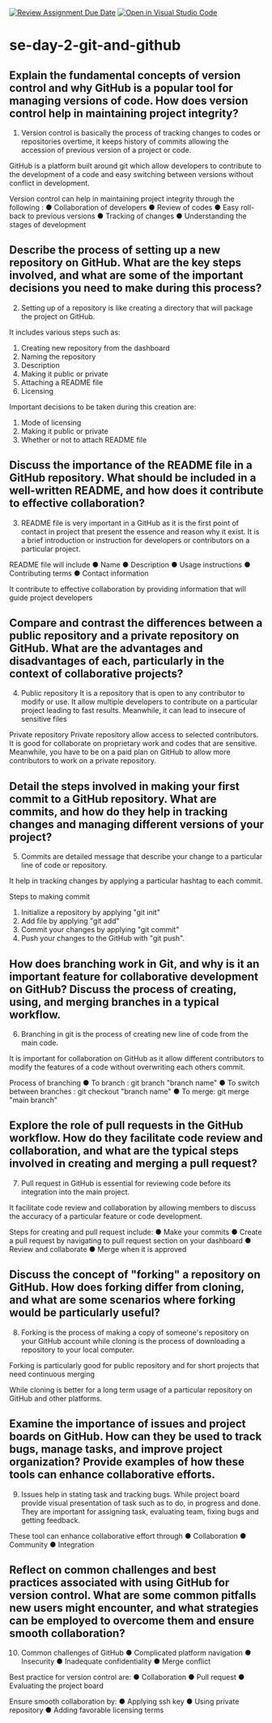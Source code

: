 [![Review Assignment Due Date](https://classroom.github.com/assets/deadline-readme-button-22041afd0340ce965d47ae6ef1cefeee28c7c493a6346c4f15d667ab976d596c.svg)](https://classroom.github.com/a/8wgCKhpZ)
[![Open in Visual Studio Code](https://classroom.github.com/assets/open-in-vscode-2e0aaae1b6195c2367325f4f02e2d04e9abb55f0b24a779b69b11b9e10269abc.svg)](https://classroom.github.com/online_ide?assignment_repo_id=18762503&assignment_repo_type=AssignmentRepo)
# se-day-2-git-and-github
## Explain the fundamental concepts of version control and why GitHub is a popular tool for managing versions of code. How does version control help in maintaining project integrity?
1. Version control is basically the process of tracking changes to codes or repositories overtime,
it keeps history of commits allowing the accession of previous version of a project or code.

GitHub is a platform built around git which allow developers to contribute to the development of
a code and easy switching between versions without conflict in development.

Version control can help in maintaining project integrity through the following :
● Collaboration of developers
● Review of codes
● Easy roll-back to previous versions
● Tracking of changes
● Understanding the stages of development

## Describe the process of setting up a new repository on GitHub. What are the key steps involved, and what are some of the important decisions you need to make during this process?
2. Setting up of a repository is like creating a directory that will package the project on GitHub.
   
It includes various steps such as:
1. Creating new repository from the dashboard
2. Naming the repository
3. Description
4. Making it public or private
5. Attaching a README file
6. Licensing
   
Important decisions to be taken during this creation are:
1. Mode of licensing
2. Making it public or private
3. Whether or not to attach README file
   
## Discuss the importance of the README file in a GitHub repository. What should be included in a well-written README, and how does it contribute to effective collaboration?
3. README file is very important in a GitHub as it is the first point of contact in project that
present the essence and reason why it exist.
It is a brief introduction or instruction for
developers or contributors on a particular project.

README file will include
● Name
● Description
● Usage instructions
● Contributing terms
● Contact information

It contribute to effective collaboration by providing information that will guide project developers

## Compare and contrast the differences between a public repository and a private repository on GitHub. What are the advantages and disadvantages of each, particularly in the context of collaborative projects?
4. Public repository
It is a repository that is open to any contributor to modify or use. It allow multiple developers to
contribute on a particular project leading to fast results. Meanwhile, it can lead to insecure of
sensitive files

Private repository
Private repository allow access to selected contributors. It is good for collaborate on proprietary
work and codes that are sensitive. Meanwhile, you have to be on a paid plan on GitHub to allow
more contributors to work on a private repository.

## Detail the steps involved in making your first commit to a GitHub repository. What are commits, and how do they help in tracking changes and managing different versions of your project?
5. Commits are detailed message that describe your change to a particular line of code or
repository.

It help in tracking changes by applying a particular hashtag to each commit.

Steps to making commit
1. Initialize a repository by applying "git init"
2. Add file by applying "git add"
3. Commit your changes by applying "git commit"
4. Push your changes to the GitHub with "git push".
   
## How does branching work in Git, and why is it an important feature for collaborative development on GitHub? Discuss the process of creating, using, and merging branches in a typical workflow.
6. Branching in git is the process of creating new line of code from the main code.
   
It is important for collaboration on GitHub as it allow different contributors to modify the features
of a code without overwriting each others commit.

Process of branching
● To branch : git branch "branch name"
● To switch between branches : git checkout "branch name"
● To merge: git merge "main branch"

## Explore the role of pull requests in the GitHub workflow. How do they facilitate code review and collaboration, and what are the typical steps involved in creating and merging a pull request?
7. Pull request in GitHub is essential for reviewing code before its integration into the main
project.

It facilitate code review and collaboration by allowing members to discuss the accuracy of a
particular feature or code development.

Steps for creating and pull request include:
● Make your commits
● Create a pull request by navigating to pull request section on your dashboard
● Review and collaborate
● Merge when it is approved

## Discuss the concept of "forking" a repository on GitHub. How does forking differ from cloning, and what are some scenarios where forking would be particularly useful?
8. Forking is the process of making a copy of someone's repository on your GitHub account
while cloning is the process of downloading a repository to your local computer.

Forking is particularly good for public repository and for short projects that need continuous
merging

While cloning is better for a long term usage of a particular repository on GitHub and other
platforms.

## Examine the importance of issues and project boards on GitHub. How can they be used to track bugs, manage tasks, and improve project organization? Provide examples of how these tools can enhance collaborative efforts.
9. Issues help in stating task and tracking bugs. While project board provide visual presentation
of task such as to do, in progress and done.
They are important for assigning task, evaluating
team, fixing bugs and getting feedback.

These tool can enhance collaborative effort through
● Collaboration
● Community
● Integration

## Reflect on common challenges and best practices associated with using GitHub for version control. What are some common pitfalls new users might encounter, and what strategies can be employed to overcome them and ensure smooth collaboration?
10. Common challenges of GitHub
● Complicated platform navigation
● Insecurity
● Inadequate confidentiality
● Merge conflict

Best practice for version control are:
● Collaboration
● Pull request
● Evaluating the project board

Ensure smooth collaboration by:
● Applying ssh key
● Using private repository
● Adding favorable licensing terms
